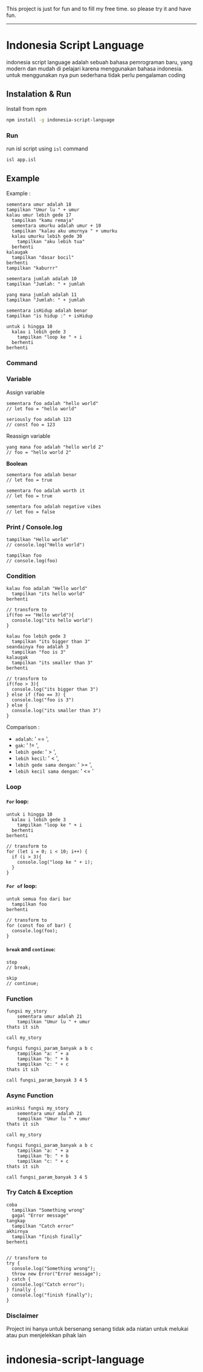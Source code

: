 
This project is just for fun and to fill my free time. so please try it and have fun.

---

# Indonesia Script Language

indonesia script language adalah sebuah bahasa pemrograman baru, yang modern dan mudah di pelajari karena menggunakan bahasa indonesia. untuk menggunakan nya pun sederhana tidak perlu pengalaman coding 

## Instalation & Run

Install from npm
```bash
npm install -g indonesia-script-language
```

### Run

run isl script using `isl` command

```bash
isl app.isl
```



## Example 

Example : 

```
sementara umur adalah 18
tampilkan "Umur lu " + umur
kalau umur lebih gede 17
  tampilkan "kamu remaja"
  sementara umurku adalah umur + 10
  tampilkan "kalau aku umurnya " + umurku
  kalau umurku lebih gede 30
    tampilkan "aku lebih tua"
  berhenti
kalaugak
  tampilkan "dasar bocil"
berhenti
tampilkan "kaburrr"
```

```
sementara jumlah adalah 10
tampilkan "Jumlah: " + jumlah

yang mana jumlah adalah 11
tampilkan "Jumlah: " + jumlah

sementara isHidup adalah benar
tampilkan "is hidup :" + isHidup

untuk i hingga 10
  kalau i lebih gede 3
    tampilkan "loop ke " + i
  berhenti
berhenti
```

### Command

### Variable

Assign variable
```
sementara foo adalah "hello world"
// let foo = "hello world"

seriously foo adalah 123
// const foo = 123
```

Reassign variable
```
yang mana foo adalah "hello world 2"
// foo = "hello world 2"
```

**Boolean**

```
sementara foo adalah benar
// let foo = true

sementara foo adalah worth it
// let foo = true

sementara foo adalah negative vibes
// let foo = false
```

### Print / Console.log
```
tampilkan "Hello world"
// console.log("Hello world")

tampilkan foo
// console.log(foo)
```


### Condition

```
kalau foo adalah "Hello world"
  tampilkan "its hello world"
berhenti

// transform to
if(foo == "Hello world"){
  console.log("its hello world")
}
```

```
kalau foo lebih gede 3
  tampilkan "its bigger than 3"
seandainya foo adalah 3
  tampilkan "foo is 3"
kalaugak
  tampilkan "its smaller than 3"
berhenti

// transform to
if(foo > 3){
  console.log("its bigger than 3")
} else if (foo == 3) {
  console.log("foo is 3")
} else {
  console.log("its smaller than 3")
}
```

Comparison : 
- `adalah`: ' == ',
- `gak`: ' != ',
- `lebih gede`: ' > ',
- `lebih kecil`: ' < ',
- `lebih gede sama dengan`: ' >= ',
- `lebih kecil sama dengan`: ' <= '

### Loop

#### **`For` loop**:
```
untuk i hingga 10
  kalau i lebih gede 3
    tampilkan "loop ke " + i
  berhenti
berhenti

// transform to
for (let i = 0; i < 10; i++) {
  if (i > 3){
    console.log("loop ke " + i);
  }
}
```

#### **`For of` loop**:
```
untuk semua foo dari bar
  tampilkan foo
berhenti

// transform to
for (const foo of bar) {
  console.log(foo);
}
```

#### **`break`** and **`continue`**:
```
stop
// break;

skip
// continue;
```

### Function
```
fungsi my_story
    sementara umur adalah 21
    tampilkan "Umur lu " + umur
thats it sih

call my_story

fungsi fungsi_param_banyak a b c
    tampilkan "a: " + a
    tampilkan "b: " + b
    tampilkan "c: " + c
thats it sih

call fungsi_param_banyak 3 4 5
```

### Async Function
```
asinksi fungsi my_story
    sementara umur adalah 21
    tampilkan "Umur lu " + umur
thats it sih

call my_story

fungsi fungsi_param_banyak a b c
    tampilkan "a: " + a
    tampilkan "b: " + b
    tampilkan "c: " + c
thats it sih

call fungsi_param_banyak 3 4 5
```

### Try Catch & Exception
```
coba
  tampilkan "Something wrong"
  gagal "Error message"
tangkap
  tampilkan "Catch error"
akhirnya
  tampilkan "finish finally"
berhenti


// transform to
try {
  console.log("Something wrong");
  throw new Error("Error message");
} catch {
  console.log("Catch error");
} finally {
  console.log("finish finally");
} 
```


### Disclaimer

Project ini hanya untuk bersenang senang tidak ada niatan untuk melukai atau pun menjelekkan pihak lain


# indonesia-script-language
